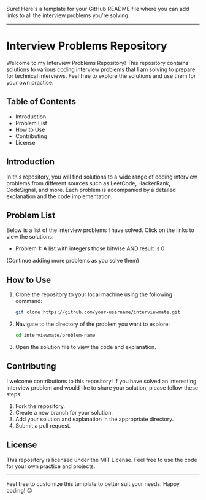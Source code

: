 Sure! Here's a template for your GitHub README file where you can add links to all the interview problems you're solving:

---

# Interview Problems Repository

Welcome to my Interview Problems Repository! This repository contains solutions to various coding interview problems that I am solving to prepare for technical interviews. Feel free to explore the solutions and use them for your own practice.

## Table of Contents

- Introduction
- Problem List
- How to Use
- Contributing
- License

## Introduction

In this repository, you will find solutions to a wide range of coding interview problems from different sources such as LeetCode, HackerRank, CodeSignal, and more. Each problem is accompanied by a detailed explanation and the code implementation.

## Problem List

Below is a list of the interview problems I have solved. Click on the links to view the solutions:

- Problem 1: A list with integers those bitwise AND result is 0


(Continue adding more problems as you solve them)

## How to Use

1. Clone the repository to your local machine using the following command:
    ```bash
    git clone https://github.com/your-username/interviewmate.git
    ```

2. Navigate to the directory of the problem you want to explore:
    ```bash
    cd interviewmate/problem-name
    ```

3. Open the solution file to view the code and explanation.

## Contributing

I welcome contributions to this repository! If you have solved an interesting interview problem and would like to share your solution, please follow these steps:

1. Fork the repository.
2. Create a new branch for your solution.
3. Add your solution and explanation in the appropriate directory.
4. Submit a pull request.

## License

This repository is licensed under the MIT License. Feel free to use the code for your own practice and projects.

---

Feel free to customize this template to better suit your needs. Happy coding! 😊
